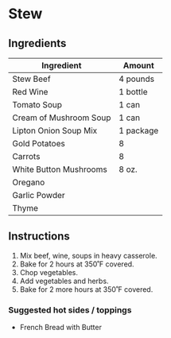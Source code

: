 
# Stew

## Ingredients

| Ingredient             | Amount    |
|------------------------|-----------|
| Stew Beef              | 4 pounds  |
| Red Wine               | 1 bottle  |
| Tomato Soup            | 1 can     |
| Cream of Mushroom Soup | 1 can     |
| Lipton Onion Soup Mix  | 1 package |
| Gold Potatoes          | 8         |
| Carrots                | 8         |
| White Button Mushrooms | 8 oz.     |
| Oregano                |           |
| Garlic Powder          |           |
| Thyme                  |           |

## Instructions

1. Mix beef, wine, soups in heavy casserole.
2. Bake for 2 hours at 350˚F covered.
3. Chop vegetables.
4. Add vegetables and herbs.
5. Bake for 2 more hours at 350˚F covered.

### Suggested hot sides / toppings

- French Bread with Butter
